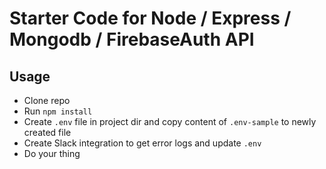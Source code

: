 # Starter Code for Node / Express / Mongodb / FirebaseAuth API

## Usage
- Clone repo
- Run `npm install`
- Create `.env` file in project dir and copy content of `.env-sample` to newly created file
- Create Slack integration to get error logs and update `.env`
- Do your thing